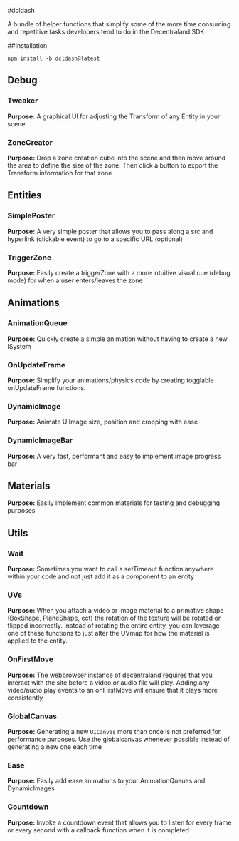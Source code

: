 #dcldash

A bundle of helper functions that simplify some of the more time consuming and repetitive tasks developers tend to do in the Decentraland SDK

##Installation

`npm install -b dcldash@latest`

## Debug

### Tweaker

**Purpose:** A graphical UI for adjusting the Transform of any Entity in your scene

### ZoneCreator

**Purpose:** Drop a zone creation cube into the scene and then move around the area to define the size of the zone. Then click a button to export the Transform information for that zone

## Entities

### SimplePoster

**Purpose:** A very simple poster that allows you to pass along a src and hyperlink (clickable event) to go to a specific URL (optional)

### TriggerZone

**Purpose:** Easily create a triggerZone with a more intuitive visual cue (debug mode) for when a user enters/leaves the zone

## Animations

### AnimationQueue

**Purpose:** Quickly create a simple animation without having to create a new ISystem

### OnUpdateFrame

**Purpose:** Simplify your animations/physics code by creating togglable onUpdateFrame functions.

### DynamicImage

**Purpose:** Animate UIImage size, position and cropping with ease

### DynamicImageBar

**Purpose:** A very fast, performant and easy to implement image progress bar

## Materials

**Purpose:** Easily implement common materials for testing and debugging purposes

## Utils

### Wait

**Purpose:** Sometimes you want to call a setTimeout function anywhere within your code and not just add it as a component to an entity

### UVs

**Purpose:** When you attach a video or image material to a primative shape (BoxShape, PlaneShape, ect) the rotation of the texture will be rotated or flipped incorrectly. Instead of rotating the entire entity, you can leverage one of these functions to just alter the UVmap for how the material is applied to the entity.

### OnFirstMove

**Purpose:** The webbrowser instance of decentraland requires that you interact with the site before a video or audio file will play. Adding any video/audio play events to an onFirstMove will ensure that it plays more consistently

### GlobalCanvas

**Purpose:** Generating a new `UICanvas` more than once is not preferred for performance purposes. Use the globalcanvas whenever possible instead of generating a new one each time

### Ease

**Purpose:** Easily add ease animations to your AnimationQueues and DynamicImages

### Countdown

**Purpose:** Invoke a countdown event that allows you to listen for every frame or every second with a callback function when it is completed

